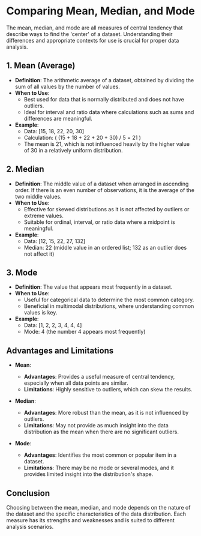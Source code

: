 # Comparing Mean, Median, and Mode

The mean, median, and mode are all measures of central tendency that describe ways to find the 'center' of a dataset. Understanding their differences and appropriate contexts for use is crucial for proper data analysis.

## 1. Mean (Average)
- **Definition**: The arithmetic average of a dataset, obtained by dividing the sum of all values by the number of values.
- **When to Use**:
  - Best used for data that is normally distributed and does not have outliers.
  - Ideal for interval and ratio data where calculations such as sums and differences are meaningful.
- **Example**:
  - Data: [15, 18, 22, 20, 30]
  - Calculation: \( (15 + 18 + 22 + 20 + 30) / 5 = 21 \)
  - The mean is 21, which is not influenced heavily by the higher value of 30 in a relatively uniform distribution.

## 2. Median
- **Definition**: The middle value of a dataset when arranged in ascending order. If there is an even number of observations, it is the average of the two middle values.
- **When to Use**:
  - Effective for skewed distributions as it is not affected by outliers or extreme values.
  - Suitable for ordinal, interval, or ratio data where a midpoint is meaningful.
- **Example**:
  - Data: [12, 15, 22, 27, 132]
  - Median: 22 (middle value in an ordered list; 132 as an outlier does not affect it)

## 3. Mode
- **Definition**: The value that appears most frequently in a dataset.
- **When to Use**:
  - Useful for categorical data to determine the most common category.
  - Beneficial in multimodal distributions, where understanding common values is key.
- **Example**:
  - Data: [1, 2, 2, 3, 4, 4, 4]
  - Mode: 4 (the number 4 appears most frequently)

## Advantages and Limitations

- **Mean**:
  - **Advantages**: Provides a useful measure of central tendency, especially when all data points are similar.
  - **Limitations**: Highly sensitive to outliers, which can skew the results.
  
- **Median**:
  - **Advantages**: More robust than the mean, as it is not influenced by outliers.
  - **Limitations**: May not provide as much insight into the data distribution as the mean when there are no significant outliers.
  
- **Mode**:
  - **Advantages**: Identifies the most common or popular item in a dataset.
  - **Limitations**: There may be no mode or several modes, and it provides limited insight into the distribution's shape.

## Conclusion

Choosing between the mean, median, and mode depends on the nature of the dataset and the specific characteristics of the data distribution. Each measure has its strengths and weaknesses and is suited to different analysis scenarios.
